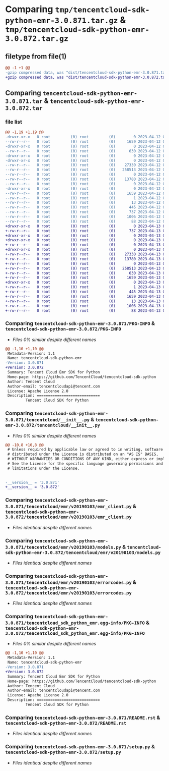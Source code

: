 # Comparing `tmp/tencentcloud-sdk-python-emr-3.0.871.tar.gz` & `tmp/tencentcloud-sdk-python-emr-3.0.872.tar.gz`

## filetype from file(1)

```diff
@@ -1 +1 @@
-gzip compressed data, was "dist/tencentcloud-sdk-python-emr-3.0.871.tar", last modified: Wed Apr 12 00:24:14 2023, max compression
+gzip compressed data, was "dist/tencentcloud-sdk-python-emr-3.0.872.tar", last modified: Thu Apr 13 00:41:05 2023, max compression
```

## Comparing `tencentcloud-sdk-python-emr-3.0.871.tar` & `tencentcloud-sdk-python-emr-3.0.872.tar`

### file list

```diff
@@ -1,19 +1,19 @@
-drwxr-xr-x   0 root         (0) root         (0)        0 2023-04-12 00:24:14.000000 tencentcloud-sdk-python-emr-3.0.871/
--rw-r--r--   0 root         (0) root         (0)     1659 2023-04-12 00:24:14.000000 tencentcloud-sdk-python-emr-3.0.871/PKG-INFO
-drwxr-xr-x   0 root         (0) root         (0)        0 2023-04-12 00:24:14.000000 tencentcloud-sdk-python-emr-3.0.871/tencentcloud/
--rw-r--r--   0 root         (0) root         (0)      630 2023-04-12 00:24:14.000000 tencentcloud-sdk-python-emr-3.0.871/tencentcloud/__init__.py
-drwxr-xr-x   0 root         (0) root         (0)        0 2023-04-12 00:24:14.000000 tencentcloud-sdk-python-emr-3.0.871/tencentcloud/emr/
-drwxr-xr-x   0 root         (0) root         (0)        0 2023-04-12 00:24:14.000000 tencentcloud-sdk-python-emr-3.0.871/tencentcloud/emr/v20190103/
--rw-r--r--   0 root         (0) root         (0)    27330 2023-04-12 00:24:14.000000 tencentcloud-sdk-python-emr-3.0.871/tencentcloud/emr/v20190103/emr_client.py
--rw-r--r--   0 root         (0) root         (0)   258513 2023-04-12 00:24:14.000000 tencentcloud-sdk-python-emr-3.0.871/tencentcloud/emr/v20190103/models.py
--rw-r--r--   0 root         (0) root         (0)        0 2023-04-12 00:24:14.000000 tencentcloud-sdk-python-emr-3.0.871/tencentcloud/emr/v20190103/__init__.py
--rw-r--r--   0 root         (0) root         (0)    13780 2023-04-12 00:24:14.000000 tencentcloud-sdk-python-emr-3.0.871/tencentcloud/emr/v20190103/errorcodes.py
--rw-r--r--   0 root         (0) root         (0)        0 2023-04-12 00:24:14.000000 tencentcloud-sdk-python-emr-3.0.871/tencentcloud/emr/__init__.py
-drwxr-xr-x   0 root         (0) root         (0)        0 2023-04-12 00:24:14.000000 tencentcloud-sdk-python-emr-3.0.871/tencentcloud_sdk_python_emr.egg-info/
--rw-r--r--   0 root         (0) root         (0)     1659 2023-04-12 00:24:14.000000 tencentcloud-sdk-python-emr-3.0.871/tencentcloud_sdk_python_emr.egg-info/PKG-INFO
--rw-r--r--   0 root         (0) root         (0)        1 2023-04-12 00:24:14.000000 tencentcloud-sdk-python-emr-3.0.871/tencentcloud_sdk_python_emr.egg-info/dependency_links.txt
--rw-r--r--   0 root         (0) root         (0)       13 2023-04-12 00:24:14.000000 tencentcloud-sdk-python-emr-3.0.871/tencentcloud_sdk_python_emr.egg-info/top_level.txt
--rw-r--r--   0 root         (0) root         (0)      445 2023-04-12 00:24:14.000000 tencentcloud-sdk-python-emr-3.0.871/tencentcloud_sdk_python_emr.egg-info/SOURCES.txt
--rw-r--r--   0 root         (0) root         (0)      737 2023-04-12 00:24:14.000000 tencentcloud-sdk-python-emr-3.0.871/README.rst
--rw-r--r--   0 root         (0) root         (0)     1006 2023-04-12 00:24:14.000000 tencentcloud-sdk-python-emr-3.0.871/setup.py
--rw-r--r--   0 root         (0) root         (0)       88 2023-04-12 00:24:14.000000 tencentcloud-sdk-python-emr-3.0.871/setup.cfg
+drwxr-xr-x   0 root         (0) root         (0)        0 2023-04-13 00:41:05.000000 tencentcloud-sdk-python-emr-3.0.872/
+-rw-r--r--   0 root         (0) root         (0)      737 2023-04-13 00:41:04.000000 tencentcloud-sdk-python-emr-3.0.872/README.rst
+drwxr-xr-x   0 root         (0) root         (0)        0 2023-04-13 00:41:05.000000 tencentcloud-sdk-python-emr-3.0.872/tencentcloud/
+drwxr-xr-x   0 root         (0) root         (0)        0 2023-04-13 00:41:05.000000 tencentcloud-sdk-python-emr-3.0.872/tencentcloud/emr/
+-rw-r--r--   0 root         (0) root         (0)        0 2023-04-13 00:41:04.000000 tencentcloud-sdk-python-emr-3.0.872/tencentcloud/emr/__init__.py
+drwxr-xr-x   0 root         (0) root         (0)        0 2023-04-13 00:41:05.000000 tencentcloud-sdk-python-emr-3.0.872/tencentcloud/emr/v20190103/
+-rw-r--r--   0 root         (0) root         (0)    27330 2023-04-13 00:41:04.000000 tencentcloud-sdk-python-emr-3.0.872/tencentcloud/emr/v20190103/emr_client.py
+-rw-r--r--   0 root         (0) root         (0)    13780 2023-04-13 00:41:04.000000 tencentcloud-sdk-python-emr-3.0.872/tencentcloud/emr/v20190103/errorcodes.py
+-rw-r--r--   0 root         (0) root         (0)        0 2023-04-13 00:41:04.000000 tencentcloud-sdk-python-emr-3.0.872/tencentcloud/emr/v20190103/__init__.py
+-rw-r--r--   0 root         (0) root         (0)   258513 2023-04-13 00:41:04.000000 tencentcloud-sdk-python-emr-3.0.872/tencentcloud/emr/v20190103/models.py
+-rw-r--r--   0 root         (0) root         (0)      630 2023-04-13 00:41:04.000000 tencentcloud-sdk-python-emr-3.0.872/tencentcloud/__init__.py
+-rw-r--r--   0 root         (0) root         (0)     1659 2023-04-13 00:41:05.000000 tencentcloud-sdk-python-emr-3.0.872/PKG-INFO
+drwxr-xr-x   0 root         (0) root         (0)        0 2023-04-13 00:41:05.000000 tencentcloud-sdk-python-emr-3.0.872/tencentcloud_sdk_python_emr.egg-info/
+-rw-r--r--   0 root         (0) root         (0)        1 2023-04-13 00:41:05.000000 tencentcloud-sdk-python-emr-3.0.872/tencentcloud_sdk_python_emr.egg-info/dependency_links.txt
+-rw-r--r--   0 root         (0) root         (0)      445 2023-04-13 00:41:05.000000 tencentcloud-sdk-python-emr-3.0.872/tencentcloud_sdk_python_emr.egg-info/SOURCES.txt
+-rw-r--r--   0 root         (0) root         (0)     1659 2023-04-13 00:41:05.000000 tencentcloud-sdk-python-emr-3.0.872/tencentcloud_sdk_python_emr.egg-info/PKG-INFO
+-rw-r--r--   0 root         (0) root         (0)       13 2023-04-13 00:41:05.000000 tencentcloud-sdk-python-emr-3.0.872/tencentcloud_sdk_python_emr.egg-info/top_level.txt
+-rw-r--r--   0 root         (0) root         (0)     1006 2023-04-13 00:41:04.000000 tencentcloud-sdk-python-emr-3.0.872/setup.py
+-rw-r--r--   0 root         (0) root         (0)       88 2023-04-13 00:41:05.000000 tencentcloud-sdk-python-emr-3.0.872/setup.cfg
```

### Comparing `tencentcloud-sdk-python-emr-3.0.871/PKG-INFO` & `tencentcloud-sdk-python-emr-3.0.872/PKG-INFO`

 * *Files 0% similar despite different names*

```diff
@@ -1,10 +1,10 @@
 Metadata-Version: 1.1
 Name: tencentcloud-sdk-python-emr
-Version: 3.0.871
+Version: 3.0.872
 Summary: Tencent Cloud Emr SDK for Python
 Home-page: https://github.com/TencentCloud/tencentcloud-sdk-python
 Author: Tencent Cloud
 Author-email: tencentcloudapi@tencent.com
 License: Apache License 2.0
 Description: ============================
         Tencent Cloud SDK for Python
```

### Comparing `tencentcloud-sdk-python-emr-3.0.871/tencentcloud/__init__.py` & `tencentcloud-sdk-python-emr-3.0.872/tencentcloud/__init__.py`

 * *Files 0% similar despite different names*

```diff
@@ -10,8 +10,8 @@
 # Unless required by applicable law or agreed to in writing, software
 # distributed under the License is distributed on an "AS IS" BASIS,
 # WITHOUT WARRANTIES OR CONDITIONS OF ANY KIND, either express or implied.
 # See the License for the specific language governing permissions and
 # limitations under the License.
 
 
-__version__ = '3.0.871'
+__version__ = '3.0.872'
```

### Comparing `tencentcloud-sdk-python-emr-3.0.871/tencentcloud/emr/v20190103/emr_client.py` & `tencentcloud-sdk-python-emr-3.0.872/tencentcloud/emr/v20190103/emr_client.py`

 * *Files identical despite different names*

### Comparing `tencentcloud-sdk-python-emr-3.0.871/tencentcloud/emr/v20190103/models.py` & `tencentcloud-sdk-python-emr-3.0.872/tencentcloud/emr/v20190103/models.py`

 * *Files identical despite different names*

### Comparing `tencentcloud-sdk-python-emr-3.0.871/tencentcloud/emr/v20190103/errorcodes.py` & `tencentcloud-sdk-python-emr-3.0.872/tencentcloud/emr/v20190103/errorcodes.py`

 * *Files identical despite different names*

### Comparing `tencentcloud-sdk-python-emr-3.0.871/tencentcloud_sdk_python_emr.egg-info/PKG-INFO` & `tencentcloud-sdk-python-emr-3.0.872/tencentcloud_sdk_python_emr.egg-info/PKG-INFO`

 * *Files 0% similar despite different names*

```diff
@@ -1,10 +1,10 @@
 Metadata-Version: 1.1
 Name: tencentcloud-sdk-python-emr
-Version: 3.0.871
+Version: 3.0.872
 Summary: Tencent Cloud Emr SDK for Python
 Home-page: https://github.com/TencentCloud/tencentcloud-sdk-python
 Author: Tencent Cloud
 Author-email: tencentcloudapi@tencent.com
 License: Apache License 2.0
 Description: ============================
         Tencent Cloud SDK for Python
```

### Comparing `tencentcloud-sdk-python-emr-3.0.871/README.rst` & `tencentcloud-sdk-python-emr-3.0.872/README.rst`

 * *Files identical despite different names*

### Comparing `tencentcloud-sdk-python-emr-3.0.871/setup.py` & `tencentcloud-sdk-python-emr-3.0.872/setup.py`

 * *Files identical despite different names*

